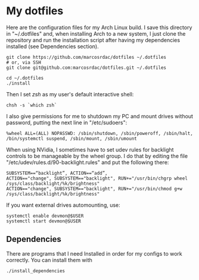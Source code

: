 # My dotfiles

Here are the configuration files for my Arch Linux build. I save this directory in "~/.dotfiles" and, when installing Arch to a new system, I just clone the repository and run the installation script after having my dependencies installed (see Dependencies section).

```shell
git clone https://github.com/marcosrdac/dotfiles ~/.dotfiles
# or, via SSH
git clone git@github.com:marcosrdac/dotfiles.git ~/.dotfiles

cd ~/.dotfiles
./install
```

Then I set *zsh* as my user's default interactive shell:

```shell
chsh -s `which zsh`
```

I also give permissions for me to shutdown my PC and mount drives without password, putting the next line in "/etc/sudoers":

```
%wheel ALL=(ALL) NOPASSWD: /sbin/shutdown, /sbin/poweroff, /sbin/halt, /bin/systemctl suspend, /sbin/mount, /sbin/umount
```

When using NVidia, I sometimes have to set udev rules for backlight controls to be manageable by the wheel group. I do that by editing the file "/etc/udev/rules.d/90-backlight.rules" and put the following there:
```shell
SUBSYSTEM==“backlight”, ACTION==“add”,
ACTION=="change", SUBSYSTEM=="backlight", RUN+="/usr/bin/chgrp wheel /sys/class/backlight/%k/brightness"
ACTION=="change", SUBSYSTEM=="backlight", RUN+="/usr/bin/chmod g+w /sys/class/backlight/%k/brightness"
```

If you want external drives automounting, use:
```shell
systemctl enable devmon@$USER
systemctl start devmon@$USER
```


## Dependencies

There are programs that I need Installed in order for my configs to work correctly. You can install them with

```sh
./install_dependencies
```
